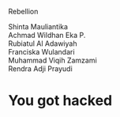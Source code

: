 Rebellion


Shinta Mauliantika<br>
Achmad Wildhan Eka P.<br>
Rubiatul Al Adawiyah<br>
Franciska Wulandari<br>
Muhammad Viqih Zamzami<br>
Rendra Adji Prayudi<br>


<h1>You got hacked</h1>
